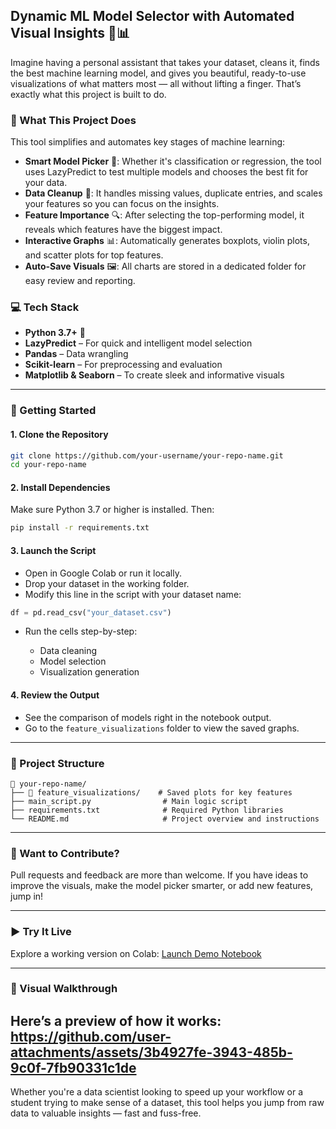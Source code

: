 ## Dynamic ML Model Selector with Automated Visual Insights 🚀📊

Imagine having a personal assistant that takes your dataset, cleans it, finds the best machine learning model, and gives you beautiful, ready-to-use visualizations of what matters most — all without lifting a finger. That’s exactly what this project is built to do.

### 🔧 What This Project Does

This tool simplifies and automates key stages of machine learning:

* **Smart Model Picker** 🧠: Whether it's classification or regression, the tool uses LazyPredict to test multiple models and chooses the best fit for your data.
* **Data Cleanup** 🧹: It handles missing values, duplicate entries, and scales your features so you can focus on the insights.
* **Feature Importance** 🔍: After selecting the top-performing model, it reveals which features have the biggest impact.
* **Interactive Graphs** 📊: Automatically generates boxplots, violin plots, and scatter plots for top features.
* **Auto-Save Visuals** 🖼️: All charts are stored in a dedicated folder for easy review and reporting.

### 💻 Tech Stack

* **Python 3.7+** 🐍
* **LazyPredict** – For quick and intelligent model selection
* **Pandas** – Data wrangling
* **Scikit-learn** – For preprocessing and evaluation
* **Matplotlib & Seaborn** – To create sleek and informative visuals

---

### 🧰 Getting Started

#### 1. Clone the Repository

```bash
git clone https://github.com/your-username/your-repo-name.git
cd your-repo-name
```

#### 2. Install Dependencies

Make sure Python 3.7 or higher is installed. Then:

```bash
pip install -r requirements.txt
```

#### 3. Launch the Script

* Open in Google Colab or run it locally.
* Drop your dataset in the working folder.
* Modify this line in the script with your dataset name:

```python
df = pd.read_csv("your_dataset.csv")
```

* Run the cells step-by-step:

  * Data cleaning
  * Model selection
  * Visualization generation

#### 4. Review the Output

* See the comparison of models right in the notebook output.
* Go to the `feature_visualizations` folder to view the saved graphs.

---

### 📂 Project Structure

```
📁 your-repo-name/
├── 📂 feature_visualizations/    # Saved plots for key features
├── main_script.py                # Main logic script
├── requirements.txt              # Required Python libraries
└── README.md                     # Project overview and instructions
```

---

### 🤝 Want to Contribute?

Pull requests and feedback are more than welcome. If you have ideas to improve the visuals, make the model picker smarter, or add new features, jump in!

---

### ▶️ Try It Live

Explore a working version on Colab:
[Launch Demo Notebook](https://colab.research.google.com/drive/1Ej8Gd9SiL4Ka-2HUdngiS-UO55oq-Er4?usp=sharing)

---

### 🎥 Visual Walkthrough

Here’s a preview of how it works:
https://github.com/user-attachments/assets/3b4927fe-3943-485b-9c0f-7fb90331c1de
---

Whether you're a data scientist looking to speed up your workflow or a student trying to make sense of a dataset, this tool helps you jump from raw data to valuable insights — fast and fuss-free.
